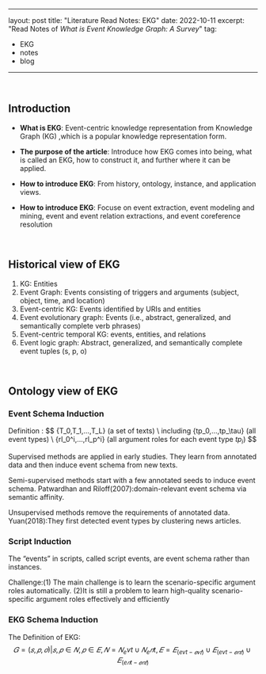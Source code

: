 
---
layout: post
title:  "Literature Read Notes: EKG"
date:   2022-10-11
excerpt: "Read Notes of *What is Event Knowledge Graph: A Survey*"
tag:
- EKG
- notes
- blog
---

<br/>

## Introduction

* **What is EKG**: Event-centric knowledge representation from Knowledge Graph (KG) ,which is a popular knowledge representation form. 

* **The purpose of the article**: Introduce how EKG comes into being, what is called an EKG, how to construct it, and further where it can be applied.

* **How to introduce EKG**: From history, ontology, instance, and application views.

* **How to introduce EKG**: Focuse on event extraction, event modeling and mining, event and event relation extractions, and event coreference resolution

<br/>

## Historical view of EKG

1. KG: Entities
2. Event Graph: Events consisting of triggers and arguments (subject, object, time, and location)
3. Event-centric KG: Events identified by URIs and entities
4. Event evolutionary graph: Events (i.e., abstract, generalized, and semantically complete verb phrases)
5. Event-centric temporal KG: events, entities, and relations
6. Event logic graph: Abstract, generalized, and semantically complete event tuples (s, p, o)

<br/>

## Ontology view of EKG

### Event Schema Induction 

Definition :
$$
{T_0,T_1,...,T_L} (a set of texts) \\ including {tp_0,...,tp_\tau} (all event types) \\ {rl_0^i,...,rl_p^i} (all argument roles for each event type $tp_i$)
$$

Supervised methods are applied in early studies. They learn from annotated data and then induce event schema from new texts.

Semi-supervised methods start with a few annotated seeds to induce event schema. Patwardhan and Riloff(2007):domain-relevant event schema via semantic affinity.

Unsupervised methods remove the requirements of annotated data. Yuan(2018):They first detected event types by clustering news articles.

### Script Induction

The “events” in scripts, called script events, are event schema rather than instances.

Challenge:(1) The main challenge is to learn the scenario-specific argument roles automatically. (2)It is still a problem to learn high-quality scenario-specific argument roles effectively and efficiently

### EKG Schema Induction

The Definition of EKG:
$$
𝐺 = {(𝑠, 𝑝, 𝑜)|{𝑠, 𝑝} ∈ 𝑁, 𝑝 ∈ 𝐸, 𝑁 =𝑁_evt∪𝑁_e𝑛t,𝐸 =𝐸_(evt−𝑒𝑣𝑡)∪𝐸_(evt−𝑒𝑛𝑡)∪𝐸_(e𝑛t−𝑒𝑛𝑡)}
$$








